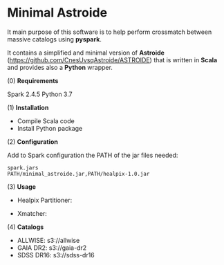 # Minimal Astroide

It main purpose of this software is to help perform crossmatch between massive catalogs using **pyspark**.

It contains a simplified and minimal version of **Astroide** (https://github.com/CnesUvsqAstroide/ASTROIDE) that is written in **Scala** and provides also a **Python** wrapper.

(0) **Requirements**

Spark 2.4.5
Python 3.7

(1) **Installation**

- Compile Scala code
- Install Python package

(2) **Configuration**

Add to Spark configuration the PATH of the jar files needed:

```
spark.jars                      PATH/minimal_astroide.jar,PATH/healpix-1.0.jar
```

(3) **Usage**

- Healpix Partitioner:

- Xmatcher:

(4) **Catalogs**

- ALLWISE: s3://allwise
- GAIA DR2: s3://gaia-dr2
- SDSS DR16: s3://sdss-dr16
